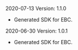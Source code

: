 2020-07-13 Version: 1.1.0
- Generated SDK for EBC.

2020-06-30 Version: 1.0.1
- Generated SDK for EBC.

